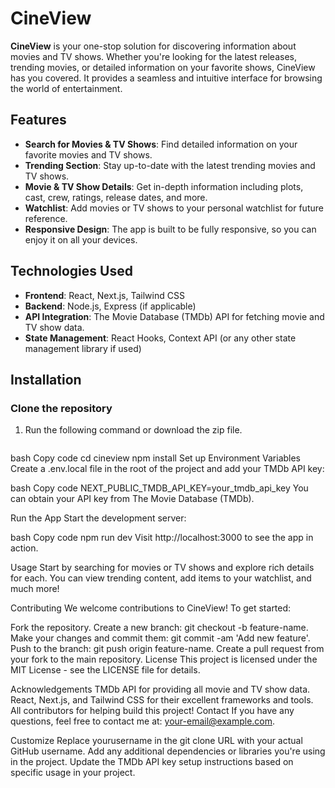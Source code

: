 # CineView

**CineView** is your one-stop solution for discovering information about movies and TV shows. Whether you're looking for the latest releases, trending movies, or detailed information on your favorite shows, CineView has you covered. It provides a seamless and intuitive interface for browsing the world of entertainment.

## Features

- **Search for Movies & TV Shows**: Find detailed information on your favorite movies and TV shows.
- **Trending Section**: Stay up-to-date with the latest trending movies and TV shows.
- **Movie & TV Show Details**: Get in-depth information including plots, cast, crew, ratings, release dates, and more.
- **Watchlist**: Add movies or TV shows to your personal watchlist for future reference.
- **Responsive Design**: The app is built to be fully responsive, so you can enjoy it on all your devices.

## Technologies Used

- **Frontend**: React, Next.js, Tailwind CSS
- **Backend**: Node.js, Express (if applicable)
- **API Integration**: The Movie Database (TMDb) API for fetching movie and TV show data.
- **State Management**: React Hooks, Context API (or any other state management library if used)

## Installation

### Clone the repository
1. Run the following command or download the zip file.
``` git clone
```
bash
Copy code
cd cineview
npm install
Set up Environment Variables
Create a .env.local file in the root of the project and add your TMDb API key:

bash
Copy code
NEXT_PUBLIC_TMDB_API_KEY=your_tmdb_api_key
You can obtain your API key from The Movie Database (TMDb).

Run the App
Start the development server:

bash
Copy code
npm run dev
Visit http://localhost:3000 to see the app in action.

Usage
Start by searching for movies or TV shows and explore rich details for each. You can view trending content, add items to your watchlist, and much more!

Contributing
We welcome contributions to CineView! To get started:

Fork the repository.
Create a new branch: git checkout -b feature-name.
Make your changes and commit them: git commit -am 'Add new feature'.
Push to the branch: git push origin feature-name.
Create a pull request from your fork to the main repository.
License
This project is licensed under the MIT License - see the LICENSE file for details.

Acknowledgements
TMDb API for providing all movie and TV show data.
React, Next.js, and Tailwind CSS for their excellent frameworks and tools.
All contributors for helping build this project!
Contact
If you have any questions, feel free to contact me at: your-email@example.com.

Customize
Replace yourusername in the git clone URL with your actual GitHub username.
Add any additional dependencies or libraries you're using in the project.
Update the TMDb API key setup instructions based on specific usage in your project.

